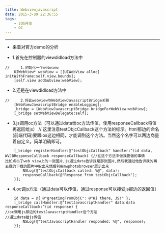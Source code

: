 ```yaml
---
title: Webviewjavascript
date: 2015-3-09 22:36:55
tags:
    - iOS开发
    - OC
---
```


---
- 来着对官方demo的分析

- 1.首先在控制器的viewdidload方法中

```objc
//     1.初始化一个webview
    UIWebView* webView = [[UIWebView alloc] initWithFrame:self.view.bounds];
    [self.view addSubview:webView];
```

- 2.还是在viewdidload方法中

```objc
//     2.将此webview与WebViewJavascriptBridge关联
    [WebViewJavascriptBridge enableLogging];
    _bridge = [WebViewJavascriptBridge bridgeForWebView:webView];
    [_bridge setWebViewDelegate:self];
```

<!--more-->

- 3.js调用oc方法（可以通过data给oc方法传值，使用responseCallback将值再返回给js）
//    这里注意testObjcCallback这个方法的标示。html那边的命名(前端代码)要跟ios这边相同，才能调到这个方法。当然这个名字可以两边商量着自定义。简单明确即可。

```objc
    [_bridge registerHandler:@"testObjcCallback" handler:^(id data, WVJBResponseCallback responseCallback) {//在这个方法中做我要做的事情
比如点击了web view上的一张图片,js通过data告诉我是那张图片,然后我通过他告诉我的再去我的下载的图片中取出来然后利用mwphotobrowser展示出来
        NSLog(@"testObjcCallback called: %@", data);
        responseCallback(@"Response from testObjcCallback");
    }];
```
- 4.oc调js方法（通过data可以传值，通过response可以接受js那边的返回值）

```objc
    id data = @{ @"greetingFromObjC": @"Hi there, JS!" };
    [_bridge callHandler:@"testJavascriptHandler" data:data responseCallback:^(id response) {
//oc调用js那边的testJavascriptHandler这个方法
//通过data给js传值
        NSLog(@"testJavascriptHandler responded: %@", response);
    }];
```



